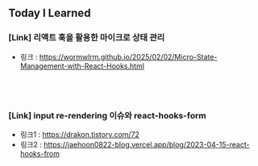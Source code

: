 ## Today I Learned

### [Link] 리액트 훅을 활용한 마이크로 상태 관리

- 링크 : https://wormwlrm.github.io/2025/02/02/Micro-State-Management-with-React-Hooks.html

## <br />

### [Link] input re-rendering 이슈와 react-hooks-form

- 링크1 : https://drakon.tistory.com/72
- 링크2 : https://jaehoon0822-blog.vercel.app/blog/2023-04-15-react-hooks-from
